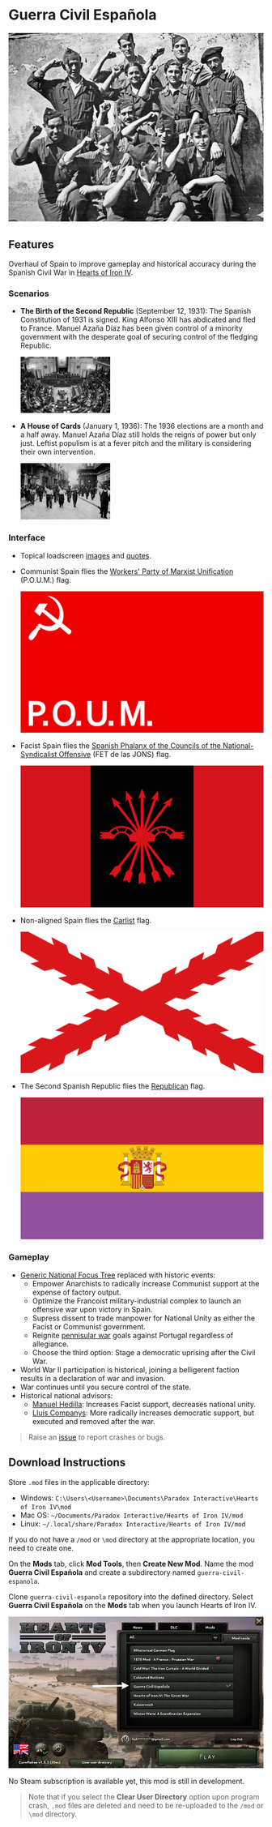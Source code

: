 # Guerra Civil Española

![](./images/spanish-civil-war.png)

## Features

Overhaul of Spain to improve gameplay and historical accuracy during the Spanish Civil War in [Hearts of Iron IV](https://hoi4.paradoxwikis.com/Hearts_of_Iron_4_Wiki).

### Scenarios

* **The Birth of the Second Republic** (September 12, 1931): The Spanish Constitution of 1931 is signed. King Alfonso XIII has abdicated and fled to France. Manuel Azaña Díaz has been given control of a minority government with the desperate goal of securing control of the fledging Republic.

    ![](./images/scenario-images/select_date_1936.png)

* **A House of Cards** (January 1, 1936): The 1936 elections are a month and a half away. Manuel Azaña Díaz still holds the reigns of power but only just. Leftist populism is at a fever pitch and the military is considering their own intervention.

    ![](./images/scenario-images/select_date_1939.png)

### Interface

* Topical loadscreen [images](images/loadscreen-images/README.md) and [quotes](shared/spanish-civil-war-quotes.md).

* Communist Spain flies the [Workers' Party of Marxist Unification](https://en.wikipedia.org/wiki/POUM) (P.O.U.M.) flag.

   ![](./images/poum-flag.png)
  
* Facist Spain flies the [Spanish Phalanx of the Councils of the National-Syndicalist Offensive](https://en.wikipedia.org/wiki/Falange_Espa%C3%B1ola_de_las_JONS) (FET de las JONS) flag.

   ![](./images/fe-jons-flag.png)

* Non-aligned Spain flies the [Carlist](https://en.wikipedia.org/wiki/Carlism) flag.

    ![](./images/carlist-flag.png)

* The Second Spanish Republic flies the [Republican](https://en.wikipedia.org/wiki/Second_Spanish_Republic) flag.

    ![](./images/second-republic-flag.png)

### Gameplay
  
* [Generic National Focus Tree](https://hoi4.paradoxwikis.com/Generic_national_focus_tree) replaced with historic events:
  * Empower Anarchists to radically increase Communist support at the expense of factory output.
  * Optimize the Francoist military-industrial complex to launch an offensive war upon victory in Spain.
  * Supress dissent to trade manpower for National Unity as either the Facist or Communist government.
  * Reignite [pennisular war](https://en.wikipedia.org/wiki/Peninsular_War) goals against Portugal regardless of allegiance.
  * Choose the third option: Stage a democratic uprising after the Civil War.
* World War II participation is historical, joining a belligerent faction results in a declaration of war and invasion.
* War continues until you secure control of the state.
* Historical national advisors:
  * [Manuel Hedilla](https://en.wikipedia.org/wiki/Manuel_Hedilla): Increases Facist support, decreases national unity.
  * [Lluís Companys](https://en.wikipedia.org/wiki/Llu%C3%ADs_Companys): More radically increases democratic support, but executed and removed after the war.
  
> Raise an [issue](https://github.com/kghamilton89/guerra-civil-espanola/issues/new) to report crashes or bugs.

## Download Instructions

Store `.mod` files in the applicable directory:

* Windows: `C:\Users\<Username>\Documents\Paradox Interactive\Hearts of Iron IV\mod`
* Mac OS: `~/Documents/Paradox Interactive/Hearts of Iron IV/mod`
* Linux: `~/.local/share/Paradox Interactive/Hearts of Iron IV/mod`

If you do not have a `/mod` or `\mod` directory at the appropriate location, you need to create one.

On the **Mods** tab, click **Mod Tools**, then **Create New Mod**. Name the mod **Guerra Civil Española** and create a subdirectory named `guerra-civil-espanola`.

Clone `guerra-civil-espanola` repository into the defined directory. Select **Guerra Civil Española** on the **Mods** tab when you launch Hearts of Iron IV.

![](./images/homescreen.png)

No Steam subscription is available yet, this mod is still in development.

> Note that if you select the **Clear User Directory** option upon program crash, `.mod` files are deleted and need to be re-uploaded to the `/mod` or `\mod` directory.
